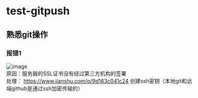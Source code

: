 # test-gitpush
## 熟悉git操作

### 报错1
![image](https://user-images.githubusercontent.com/67595678/110922911-40f51c00-835b-11eb-9374-142425109c01.png)  
原因：服务器的SSL证书没有经过第三方机构的签署  
处理：
https://www.jianshu.com/p/9d163c041c24   创建ssh密钥（本地git和远端github是通过ssh加密传输的）
